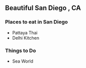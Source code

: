 ## Beautiful San Diego , CA

### Places to eat in San Diego

- Pattaya Thai
- Delhi Kitchen

### Things to Do

- Sea World
